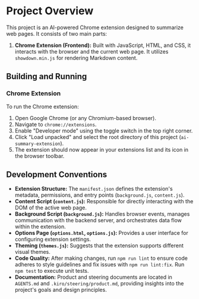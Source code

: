 # Project Overview

This project is an AI-powered Chrome extension designed to summarize web pages. It consists of two main parts:

1.  **Chrome Extension (Frontend):** Built with JavaScript, HTML, and CSS, it interacts with the browser and the current web page. It utilizes `showdown.min.js` for rendering Markdown content.

## Building and Running

### Chrome Extension

To run the Chrome extension:

1.  Open Google Chrome (or any Chromium-based browser).
2.  Navigate to `chrome://extensions`.
3.  Enable "Developer mode" using the toggle switch in the top right corner.
4.  Click "Load unpacked" and select the root directory of this project (`ai-summary-extension`).
5.  The extension should now appear in your extensions list and its icon in the browser toolbar.

## Development Conventions

*   **Extension Structure:** The `manifest.json` defines the extension's metadata, permissions, and entry points (`background.js`, `content.js`).
*   **Content Script (`content.js`):** Responsible for directly interacting with the DOM of the active web page.
*   **Background Script (`background.js`):** Handles browser events, manages communication with the backend server, and orchestrates data flow within the extension.
*   **Options Page (`options.html`, `options.js`):** Provides a user interface for configuring extension settings.
*   **Theming (`themes.js`):** Suggests that the extension supports different visual themes.
*   **Code Quality:** After making changes, run `npm run lint` to ensure code adheres to style guidelines and fix issues with `npm run lint:fix`. Run `npm test` to execute unit tests.
*   **Documentation:** Product and steering documents are located in `AGENTS.md` and `.kiro/steering/product.md`, providing insights into the project's goals and design principles.
